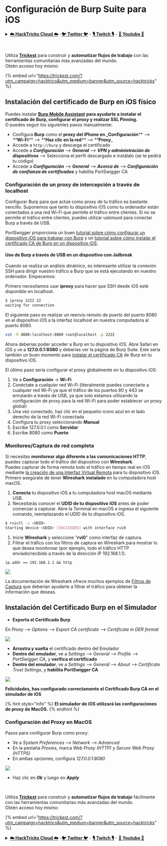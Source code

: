 # Configuración de Burp Suite para iOS

<details>

<summary><a href="https://cloud.hacktricks.xyz/pentesting-cloud/pentesting-cloud-methodology"><strong>☁️ HackTricks Cloud ☁️</strong></a> -<a href="https://twitter.com/hacktricks_live"><strong>🐦 Twitter 🐦</strong></a> - <a href="https://www.twitch.tv/hacktricks_live/schedule"><strong>🎙️ Twitch 🎙️</strong></a> - <a href="https://www.youtube.com/@hacktricks_LIVE"><strong>🎥 Youtube 🎥</strong></a></summary>

* ¿Trabajas en una **empresa de ciberseguridad**? ¿Quieres ver tu **empresa anunciada en HackTricks**? ¿O quieres tener acceso a la **última versión de PEASS o descargar HackTricks en PDF**? ¡Consulta los [**PLANES DE SUSCRIPCIÓN**](https://github.com/sponsors/carlospolop)!
* Descubre [**The PEASS Family**](https://opensea.io/collection/the-peass-family), nuestra colección exclusiva de [**NFTs**](https://opensea.io/collection/the-peass-family)
* Obtén el [**swag oficial de PEASS y HackTricks**](https://peass.creator-spring.com)
* **Únete al** [**💬**](https://emojipedia.org/speech-balloon/) [**grupo de Discord**](https://discord.gg/hRep4RUj7f) o al [**grupo de Telegram**](https://t.me/peass) o **sígueme** en **Twitter** [**🐦**](https://github.com/carlospolop/hacktricks/tree/7af18b62b3bdc423e11444677a6a73d4043511e9/\[https:/emojipedia.org/bird/README.md)[**@carlospolopm**](https://twitter.com/hacktricks_live)**.**
* **Comparte tus trucos de hacking enviando PRs al** [**repositorio de hacktricks**](https://github.com/carlospolop/hacktricks) **y al** [**repositorio de hacktricks-cloud**](https://github.com/carlospolop/hacktricks-cloud).

</details>

<figure><img src="/.gitbook/assets/image (3).png" alt=""><figcaption></figcaption></figure>

\
Utiliza [**Trickest**](https://trickest.io/) para construir y **automatizar flujos de trabajo** con las herramientas comunitarias más avanzadas del mundo.\
Obtén acceso hoy mismo:

{% embed url="https://trickest.com/?utm_campaign=hacktrics&utm_medium=banner&utm_source=hacktricks" %}

## Instalación del certificado de Burp en iOS físico

Puedes instalar [**Burp Mobile Assistant**](https://portswigger.net/burp/documentation/desktop/tools/mobile-assistant/installing) **para ayudarte a instalar el certificado de Burp, configurar el proxy y realizar SSL Pinning.**\
O puedes seguir los siguientes pasos manualmente:

* Configura **Burp** como el **proxy del iPhone en \_Configuración**_\*\* --> \*\*_**Wi-Fi**_\*\* --> \*\*_**Haz clic en la red**_\*\* --> \*\*_**Proxy**\_
* Accede a `http://burp` y descarga el certificado
* Accede a _**Configuración**_ --> _**General**_ --> _**VPN y administración de dispositivos**_ --> Selecciona el perfil descargado e instálalo (se te pedirá tu código)
* Accede a _**Configuración**_ --> _**General**_ --> _**Acerca de**_ --> _**Configuración de confianza de certificados**_ y habilita PortSwigger CA

### Configuración de un proxy de intercepción a través de localhost

Configurar Burp para que actúe como proxy de tu tráfico es bastante sencillo. Suponemos que tanto tu dispositivo iOS como tu ordenador están conectados a una red Wi-Fi que permite el tráfico entre clientes. Si no se permite el tráfico entre clientes, puedes utilizar usbmuxd para conectar Burp a través de USB.

PortSwigger proporciona un buen [tutorial sobre cómo configurar un dispositivo iOS para trabajar con Burp](https://support.portswigger.net/customer/portal/articles/1841108-configuring-an-ios-device-to-work-with-burp) y un [tutorial sobre cómo instalar el certificado CA de Burp en un dispositivo iOS](https://support.portswigger.net/customer/portal/articles/1841109-installing-burp-s-ca-certificate-in-an-ios-device).

#### Uso de Burp a través de USB en un dispositivo con Jailbreak

Cuando se realiza un análisis dinámico, es interesante utilizar la conexión SSH para dirigir nuestro tráfico a Burp que se está ejecutando en nuestro ordenador. Empecemos:

Primero necesitamos usar **iproxy** para hacer que SSH desde iOS esté disponible en localhost.
```bash
$ iproxy 2222 22
waiting for connection
```
El siguiente paso es realizar un reenvío remoto de puerto del puerto 8080 en el dispositivo iOS a la interfaz localhost en nuestra computadora al puerto 8080.
```bash
ssh -R 8080:localhost:8080 root@localhost -p 2222
```
Ahora deberías poder acceder a Burp en tu dispositivo iOS. Abre Safari en iOS y ve a **127.0.0.1:8080** y deberías ver la página de Burp Suite. Este sería también un buen momento para [instalar el certificado CA](https://support.portswigger.net/customer/portal/articles/1841109-installing-burp-s-ca-certificate-in-an-ios-device) de Burp en tu dispositivo iOS.

El último paso sería configurar el proxy globalmente en tu dispositivo iOS:

1. Ve a **Configuración** -> **Wi-Fi**
2. Conéctate a _cualquier_ red Wi-Fi (literalmente puedes conectarte a cualquier red Wi-Fi ya que el tráfico de los puertos 80 y 443 se enrutarán a través de USB, ya que solo estamos utilizando la configuración de proxy para la red Wi-Fi para poder establecer un proxy global)
3. Una vez conectado, haz clic en el pequeño icono azul en el lado derecho de la red Wi-Fi conectada
4. Configura tu proxy seleccionando **Manual**
5. Escribe 127.0.0.1 como **Servidor**
6. Escribe 8080 como **Puerto**

### Monitoreo/Captura de red completa

Si necesitas **monitorear algo diferente a las comunicaciones HTTP**, puedes capturar todo el tráfico del dispositivo con **Wireshark**.\
Puedes capturar de forma remota todo el tráfico en tiempo real en iOS mediante [la creación de una Interfaz Virtual Remota](https://stackoverflow.com/questions/9555403/capturing-mobile-phone-traffic-on-wireshark/33175819#33175819) para tu dispositivo iOS. Primero asegúrate de tener **Wireshark** **instalado** en tu computadora host macOS.

1. **Conecta** tu dispositivo iOS a tu computadora host macOS mediante USB.
2. Necesitarás conocer el **UDID de tu dispositivo iOS** antes de poder comenzar a capturar. Abre la Terminal en macOS e ingresa el siguiente comando, reemplazando el UDID de tu dispositivo iOS.
```bash
$ rvictl -s <UDID>
Starting device <UDID> [SUCCEEDED] with interface rvi0
```
1. Inicie **Wireshark** y seleccione "**rvi0**" como interfaz de captura.
2. Filtrar el tráfico con los filtros de captura en Wireshark para mostrar lo que desea monitorear (por ejemplo, todo el tráfico HTTP enviado/recibido a través de la dirección IP 192.168.1.1).
```
ip.addr == 192.168.1.1 && http
```
![](<../../.gitbook/assets/image (472).png>)

La documentación de Wireshark ofrece muchos ejemplos de [Filtros de Captura](https://wiki.wireshark.org/CaptureFilters) que deberían ayudarte a filtrar el tráfico para obtener la información que deseas.

## Instalación del Certificado Burp en el Simulador

* **Exporta el Certificado Burp**

En _Proxy_ --> _Options_ --> _Export CA certificate_ --> _Certificate in DER format_

![](<../../.gitbook/assets/image (459).png>)

* **Arrastra y suelta** el certificado dentro del Emulador
* **Dentro del emulador**, ve a _Settings_ --> _General_ --> _Profile_ --> _PortSwigger CA_, y **verifica el certificado**
* **Dentro del emulador**, ve a _Settings_ --> _General_ --> _About_ --> _Certificate Trust Settings_, y **habilita PortSwigger CA**

![](<../../.gitbook/assets/image (460).png>)

**Felicidades, has configurado correctamente el Certificado Burp CA en el simulador de iOS**

{% hint style="info" %}
**El simulador de iOS utilizará las configuraciones de proxy de MacOS.**
{% endhint %}

### Configuración del Proxy en MacOS

Pasos para configurar Burp como proxy:

* Ve a _System Preferences_ --> _Network_ --> _Advanced_
* En la pestaña _Proxies_, marca _Web Proxy (HTTP)_ y _Secure Web Proxy (HTTPS)_
* En ambas opciones, configura _127.0.0.1:8080_

![](<../../.gitbook/assets/image (461).png>)

* Haz clic en _**Ok**_ y luego en _**Apply**_

<figure><img src="/.gitbook/assets/image (3).png" alt=""><figcaption></figcaption></figure>

\
Utiliza [**Trickest**](https://trickest.io/) para construir y **automatizar flujos de trabajo** fácilmente con las herramientas comunitarias más avanzadas del mundo.\
Obtén acceso hoy mismo:

{% embed url="https://trickest.com/?utm_campaign=hacktrics&utm_medium=banner&utm_source=hacktricks" %}

<details>

<summary><a href="https://cloud.hacktricks.xyz/pentesting-cloud/pentesting-cloud-methodology"><strong>☁️ HackTricks Cloud ☁️</strong></a> -<a href="https://twitter.com/hacktricks_live"><strong>🐦 Twitter 🐦</strong></a> - <a href="https://www.twitch.tv/hacktricks_live/schedule"><strong>🎙️ Twitch 🎙️</strong></a> - <a href="https://www.youtube.com/@hacktricks_LIVE"><strong>🎥 Youtube 🎥</strong></a></summary>

* ¿Trabajas en una **empresa de ciberseguridad**? ¿Quieres que tu **empresa sea anunciada en HackTricks**? ¿O quieres tener acceso a la **última versión de PEASS o descargar HackTricks en PDF**? ¡Consulta los [**PLANES DE SUSCRIPCIÓN**](https://github.com/sponsors/carlospolop)!
* Descubre [**The PEASS Family**](https://opensea.io/collection/the-peass-family), nuestra colección exclusiva de [**NFTs**](https://opensea.io/collection/the-peass-family)
* Obtén el [**oficial PEASS & HackTricks swag**](https://peass.creator-spring.com)
* **Únete al** [**💬**](https://emojipedia.org/speech-balloon/) [**grupo de Discord**](https://discord.gg/hRep4RUj7f) o al [**grupo de telegram**](https://t.me/peass) o **sígueme** en **Twitter** [**🐦**](https://github.com/carlospolop/hacktricks/tree/7af18b62b3bdc423e11444677a6a73d4043511e9/\[https:/emojipedia.org/bird/README.md)[**@carlospolopm**](https://twitter.com/hacktricks_live)**.**
* **Comparte tus trucos de hacking enviando PRs al** [**repositorio de hacktricks**](https://github.com/carlospolop/hacktricks) **y al** [**repositorio de hacktricks-cloud**](https://github.com/carlospolop/hacktricks-cloud).

</details>
